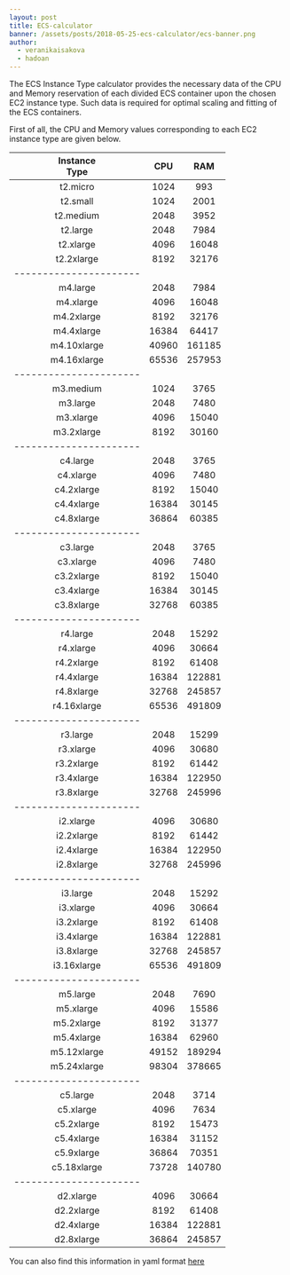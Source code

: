 ```yaml
---
layout: post
title: ECS-calculator
banner: /assets/posts/2018-05-25-ecs-calculator/ecs-banner.png
author:
  - veranikaisakova
  - hadoan
---
```


The ECS Instance Type calculator provides the necessary data of the CPU and Memory reservation of each divided ECS container upon the chosen EC2 instance type. Such data is required for optimal scaling and fitting of the ECS containers.

First of all, the CPU and Memory values corresponding to each EC2 instance type are given below.

  <div markdown="1" class="table-responsive ec2-table">

  |Instance<br/>Type| CPU| RAM|
  | :-------------: | :----: | :----: |
  |t2.micro| 1024| 993|
  |t2.small| 1024| 2001|
  |t2.medium| 2048| 3952|
  |t2.large| 2048| 7984|
  |t2.xlarge| 4096| 16048|
  |t2.2xlarge| 8192| 32176|
  |----------------------|
  |m4.large| 2048| 7984|
  |m4.xlarge| 4096| 16048|
  |m4.2xlarge| 8192| 32176|
  |m4.4xlarge| 16384| 64417|
  |m4.10xlarge| 40960| 161185|
  |m4.16xlarge| 65536| 257953|
  |----------------------|
  |m3.medium| 1024| 3765|
  |m3.large| 2048| 7480|
  |m3.xlarge| 4096| 15040|
  |m3.2xlarge| 8192| 30160|
  |----------------------|
  |c4.large| 2048| 3765|
  |c4.xlarge| 4096| 7480|
  |c4.2xlarge| 8192| 15040|
  |c4.4xlarge| 16384| 30145|
  |c4.8xlarge| 36864| 60385|
  |----------------------|
  |c3.large| 2048| 3765|
  |c3.xlarge| 4096| 7480|
  |c3.2xlarge| 8192| 15040|
  |c3.4xlarge| 16384| 30145|
  |c3.8xlarge| 32768| 60385|
  |----------------------|
  |r4.large| 2048| 15292|
  |r4.xlarge| 4096| 30664|
  |r4.2xlarge| 8192| 61408|
  |r4.4xlarge| 16384| 122881|
  |r4.8xlarge| 32768| 245857|
  |r4.16xlarge| 65536| 491809|
  |----------------------|
  |r3.large| 2048| 15299|
  |r3.xlarge| 4096| 30680|
  |r3.2xlarge| 8192| 61442|
  |r3.4xlarge| 16384| 122950|
  |r3.8xlarge| 32768| 245996|
  |----------------------|
  |i2.xlarge| 4096| 30680|
  |i2.2xlarge| 8192| 61442|
  |i2.4xlarge| 16384| 122950|
  |i2.8xlarge| 32768| 245996|
  |----------------------|
  |i3.large| 2048| 15292|
  |i3.xlarge| 4096| 30664|
  |i3.2xlarge| 8192| 61408|
  |i3.4xlarge| 16384| 122881|
  |i3.8xlarge| 32768| 245857|
  |i3.16xlarge| 65536| 491809|
  |----------------------|
  |m5.large| 2048| 7690|
  |m5.xlarge| 4096| 15586|
  |m5.2xlarge| 8192| 31377|
  |m5.4xlarge| 16384| 62960|
  |m5.12xlarge| 49152| 189294|
  |m5.24xlarge| 98304| 378665|
  |----------------------|
  |c5.large| 2048| 3714|
  |c5.xlarge| 4096| 7634|
  |c5.2xlarge| 8192| 15473|
  |c5.4xlarge| 16384| 31152|
  |c5.9xlarge| 36864| 70351|
  |c5.18xlarge| 73728| 140780|
  |----------------------|
  |d2.xlarge| 4096| 30664|
  |d2.2xlarge| 8192| 61408|
  |d2.4xlarge| 16384| 122881|
  |d2.8xlarge| 36864| 245857|

  </div>

  You can also find this information in yaml format [here](/assets/files/2018-05-25-ecs-calculator/ec2-instance-list.yml)
